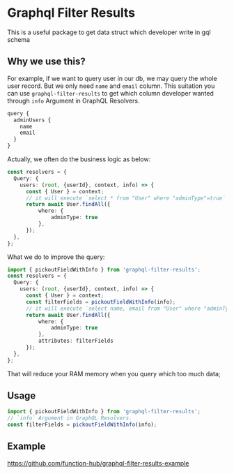 # Graphql Filter Results

This is a useful package to get data struct which developer write in gql schema

## Why we use this?

For example, if we want to query user in our db, we may query the whole user record. But we only need `name` and `email` column. This suitation you can use `graphql-filter-results` to get which column developer wanted through `info` Argument in GraphQL Resolvers.

```js
query {
  adminUsers {
    name
    email
  }
}
```

Actually, we often do the business logic as below:

```ts
const resolvers = {
  Query: {
    users: (root, {userId}, context, info) => {
      const { User } = context;
      // it will execute `select * from "User" where "adminType"=true`
      return await User.findAll({
          where: {
              adminType: true
          },
      });
  },
};
```

What we do to improve the query:

```ts
import { pickoutFieldWithInfo } from 'graphql-filter-results';
const resolvers = {
  Query: {
    users: (root, {userId}, context, info) => {
      const { User } = context;
      const filterFields = pickoutFieldWithInfo(info);
      // it will execute `select name, email from "User" where "adminType"=true`
      return await User.findAll({
          where: {
              adminType: true
          },
          attributes: filterFields
      });
  },
};
```

That will reduce your RAM memory when you query which too much data;

## Usage

```ts
import { pickoutFieldWithInfo } from 'graphql-filter-results';
// `info` Argument in GraphQL Resolvers.
const filterFields = pickoutFieldWithInfo(info);
```

## Example

https://github.com/function-hub/graphql-filter-results-example
